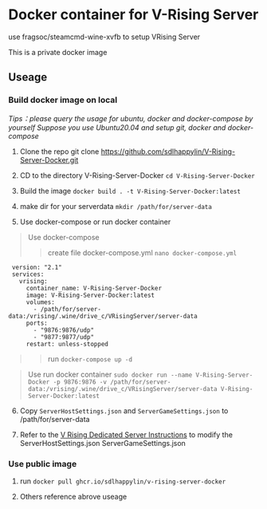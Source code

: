 # Docker container for V-Rising Server
use fragsoc/steamcmd-wine-xvfb to setup VRising Server

This is a private docker image 

## Useage 

### Build docker image on local 

*Tips：please query the usage for ubuntu, docker and docker-compose by yourself* 
*Suppose you use Ubuntu20.04 and setup git, docker and docker-compose* 

1. Clone the repo git clone https://github.com/sdlhappylin/V-Rising-Server-Docker.git 
 
2. CD to the directory V-Rising-Server-Docker `cd V-Rising-Server-Docker` 
 
3. Build the image `docker build . -t V-Rising-Server-Docker:latest` 
 
4. make dir for your serverdata `mkdir /path/for/server-data` 
 
5. Use docker-compose or run docker container 

> Use docker-compose
>> create file docker-compose.yml `nano docker-compose.yml`

```
 version: "2.1"
 services: 
   vrising: 
     container_name: V-Rising-Server-Docker
     image: V-Rising-Server-Docker:latest
     volumes: 
       - /path/for/server-data:/vrising/.wine/drive_c/VRisingServer/server-data
     ports: 
       - "9876:9876/udp"
       - "9877:9877/udp"
     restart: unless-stopped    
```

>> run `docker-compose up -d`


> Use run docker container `sudo docker run --name V-Rising-Server-Docker -p 9876:9876 -v /path/for/server-data:/vrising/.wine/drive_c/VRisingServer/server-data V-Rising-Server-Docker:latest`

6. Copy `ServerHostSettings.json` and `ServerGameSettings.json` to /path/for/server-data 

7. Refer to the [V Rising Dedicated Server Instructions](https://github.com/StunlockStudios/vrising-dedicated-server-instructions)  to modify the ServerHostSettings.json ServerGameSettings.json 

### Use public image

1. run `docker pull ghcr.io/sdlhappylin/v-rising-server-docker`

2. Others reference abrove useage
